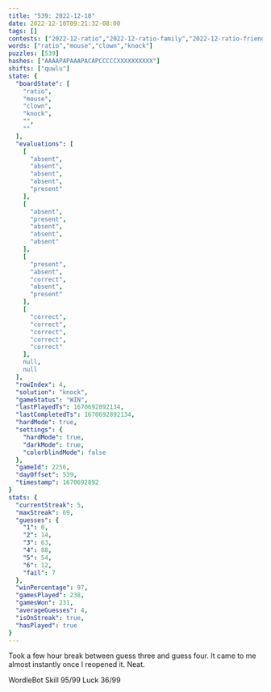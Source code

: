 ```yaml
---
title: "539: 2022-12-10"
date: 2022-12-10T09:21:32-08:00
tags: []
contests: ["2022-12-ratio","2022-12-ratio-family","2022-12-ratio-friends"]
words: ["ratio","mouse","clown","knock"]
puzzles: [539]
hashes: ["AAAAPAPAAAPACAPCCCCCXXXXXXXXXX"]
shifts: ["quwlu"]
state: {
  "boardState": [
    "ratio",
    "mouse",
    "clown",
    "knock",
    "",
    ""
  ],
  "evaluations": [
    [
      "absent",
      "absent",
      "absent",
      "absent",
      "present"
    ],
    [
      "absent",
      "present",
      "absent",
      "absent",
      "absent"
    ],
    [
      "present",
      "absent",
      "correct",
      "absent",
      "present"
    ],
    [
      "correct",
      "correct",
      "correct",
      "correct",
      "correct"
    ],
    null,
    null
  ],
  "rowIndex": 4,
  "solution": "knock",
  "gameStatus": "WIN",
  "lastPlayedTs": 1670692892134,
  "lastCompletedTs": 1670692892134,
  "hardMode": true,
  "settings": {
    "hardMode": true,
    "darkMode": true,
    "colorblindMode": false
  },
  "gameId": 2256,
  "dayOffset": 539,
  "timestamp": 1670692892
}
stats: {
  "currentStreak": 5,
  "maxStreak": 69,
  "guesses": {
    "1": 0,
    "2": 14,
    "3": 63,
    "4": 88,
    "5": 54,
    "6": 12,
    "fail": 7
  },
  "winPercentage": 97,
  "gamesPlayed": 238,
  "gamesWon": 231,
  "averageGuesses": 4,
  "isOnStreak": true,
  "hasPlayed": true
}
---
```

<!-- more -->

Took a few hour break between guess three and guess four. It came to me almost instantly once I reopened it. Neat.

WordleBot
Skill 95/99
Luck 36/99
